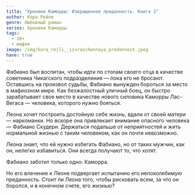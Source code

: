 ```yaml
---
title: "Хроники Каморры: Извращенная преданность. Книга 1"
author: Кора Рейли
genre: Любовный роман
series: Хроники Каморры
tags:
  - 18+
  - мафия
image: /img/kora_rejli__izvraschennaya_predannost.jpeg
have: true
---
```

Фабиано был воспитан, чтобы идти по стопам своего отца в качестве советника Чикагского подразделения — пока его не бросают. Оставшись на произвол судьбы, Фабиано вынужден бороться за место в мафиозном мире. Как безжалостный уличный боец, он быстро зарабатывает свое место в качестве нового силовика Каморры Лас-Вегаса — человека, которого нужно бояться.

Леона хочет построить достойную себе жизнь, вдали от своей матери — наркоманки. Но вскоре она привлекает внимание опасного человека — Фабиано Скудери. Держаться подальше от неприятностей и жить нормальной жизнью с таким человеком, как он почти невозможно.

Леона знает, что ей нужно избегать Фабиано, но от таких мужчин, как он, нелегко избавиться. Они всегда получают то, что хотят.

Фабиано заботит только одно: Каморра.

Но его влечение к Леоне подвергает испытанию его непоколебимую преданность. Стоит ли Леона того, чтобы рисковать всем, за что он боролся, и в конечном счете, его жизнью?